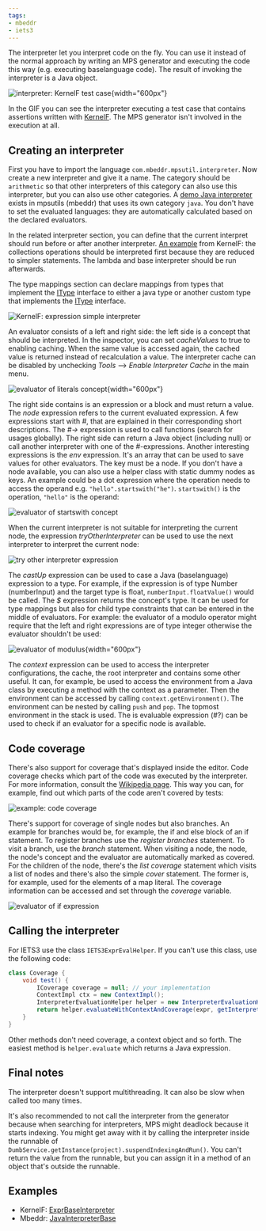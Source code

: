 ```yaml
---
tags:
- mbeddr
- iets3
---
```


The interpreter let you interpret code on the fly. You can use it instead of the normal approach by writing an MPS generator and executing the code this way (e.g. executing baselanguage code). The result of invoking the interpreter is a Java object.

![interpreter: KernelF test case](interpreter_testcase.gif){width="600px"}

In the GIF you can see the interpreter executing a test case that contains assertions written with [KernelF](https://voelter.de/data/books/kernelf-designEvoUse.pdf). The MPS generator isn't involved in the execution at all.

## Creating an interpreter

First you have to import the language `com.mbeddr.mpsutil.interpreter`.
Now create a new interpreter and give it a name. The category should be `arithmetic` so that other interpreters of this category can also use this interpreter, but you can also use other categories. A [demo Java interpreter](http://127.0.0.1:63320/node?ref=r%3A6de0fec9-28ce-4092-a00d-c37c6ae81d03%28com.mbeddr.mpsutil.javainterpreter.plugin%29%2F902624672040616048) exists in mpsutils (mbeddr) that uses its own category `java`. You don't have to set the evaluated languages: they are automatically calculated based on the declared evaluators.

In the related interpreter section, you can define that the current interpret should run before or after another interpreter. [An example](http://127.0.0.1:63320/node?ref=r%3A2864d21d-eb2b-488f-a943-a765959cab0a%28org.iets3.core.expr.collections.interpreter.plugin%29%2F8448265401168630270) from KernelF: the collections operations should be interpreted first because they are reduced to simpler statements. The lambda and base interpreter should be run afterwards.

The type mappings section can declare mappings from types that implement the [IType](http://127.0.0.1:63320/node?ref=r%3A00000000-0000-4000-0000-011c89590288%28jetbrains.mps.lang.core.structure%29%2F1234971358450) interface to either a java type or another custom type that implements the [IType](http://127.0.0.1:63320/node?ref=r%3A00000000-0000-4000-0000-011c89590288%28jetbrains.mps.lang.core.structure%29%2F1234971358450) interface.

![KernelF: expression simple interpreter](exprSimpleInterpreter.png)

An evaluator consists of a left and right side: the left side is a concept that should be interpreted. In the inspector, you can set *cacheValues* to true to enabling caching. When the same value is accessed again, the cached value is returned instead of recalculation a value. The interpreter cache can be disabled by unchecking *Tools* --> *Enable Interpreter Cache* in the main menu.

![evaluator of literals concept](literals_evaluator.png){width="600px"}

The right side contains is an expression or a block and must return a value. The *node* expression refers to the current evaluated expression. A few expressions start with *#*, that are explained in their corresponding short descriptions. The *#->* expression is used to call functions (search for usages globally).
The right side can return a Java object (including null) or call another interpreter with one of the #-expressions. Another interesting expressions is the *env* expression. It's an array that can be used to save values for other evaluators. The key must be a node. If you don't have a node available, you can also use a helper class with static dummy nodes as keys. An example could be a dot expression where the operation needs to access the operand e.g. `"hello".startswith("he")`. `startswith()` is the operation, `"hello"` is the operand:

![evaluator of startswith concept](startswith_evaluator.png)

When the current interpreter is not suitable for interpreting the current node, the expression *tryOtherInterpreter* can be used to use the next interpreter to interpret the current node:

![try other interpreter expression](tryOtherInterpreter.png)

The *castUp* expression can be used to case a Java (baselanguage) expression to a type.
For example, if the expression is of type Number (numberInput) and the target type is float,
`numberInput.floatValue()` would be called.
The *$* expression returns the concept's type. It can be used for type mappings but also for child type constraints that can be entered in the middle of evaluators. For example: the evaluator of a modulo operator might require that the left and right expressions are of type integer otherwise the evaluator shouldn't be used:

![evaluator of modulus](mod_evaluator.png){width="600px"}

The *context* expression can be used to access the interpreter configurations, the cache, the root interpreter and contains some other useful. It can, for example, be used to access the environment from a Java class by executing a method with the context as a parameter. Then the environment can be accessed by calling `context.getEnvironment()`. The environment can be nested by calling `push` and `pop`. The topmost environment in the stack is used. The is evaluable expression (#?) can be used to check if an evaluator for a specific node is available.

## Code coverage

There's also support for coverage that's displayed inside the editor. Code coverage checks which part of the code was executed by the interpreter. For more information, consult the [Wikipedia page](https://en.wikipedia.org/wiki/Code_coverage). This way you can, for example, find out which parts of the code aren't covered by tests:

![example: code coverage](example_coverage.png)

There's support for coverage of single nodes but also branches. An example for branches would be, for example, the if and else block of an if statement. To register branches use the *register branches* statement. To visit a branch, use the *branch* statement. When visiting a node, the node, the node's concept and the evaluator are automatically marked as covered. For the children of the node, there's the *list coverage* statement which visits a list of nodes and there's also the simple *cover* statement. The former is, for example, used for the elements of a map literal. The coverage information can be accessed and set through the *coverage* variable.

![evaluator of if expression](if_evaluator.png)

## Calling the interpreter

For IETS3 use the class `IETS3ExprEvalHelper`. If you can't use this class, use the following code:
```java
class Coverage {
    void test() {
        ICoverage coverage = null; // your implementation
        ContextImpl ctx = new ContextImpl();
        InterpreterEvaluationHelper helper = new InterpreterEvaluationHelper(INTERPRETER_CATEGORY);
        return helper.evaluateWithContextAndCoverage(expr, getInterpreter(), ctx, coverage);       
    }
}
```

Other methods don't need coverage, a context object and so forth. The easiest method is `helper.evaluate` which returns a Java expression.

## Final notes

The interpreter doesn't support multithreading. It can also be slow when called too many times. 

It's also recommended to not call the interpreter from the generator because when searching for interpreters, MPS might deadlock because it starts indexing. You might get away with it by calling the interpreter inside the runnable of `DumbService.getInstance(project).suspendIndexingAndRun()`. You can't return the value from the runnable, but you can assign it in a method of an object that's outside the runnable.

## Examples

- KernelF: [ExprBaseInterpreter](http://127.0.0.1:63320/node?ref=r%3A31fd8edf-66c5-44d7-84a8-5940badb4d17%28org.iets3.core.expr.base.interpreter.plugin%29%2F553080662195419964)
- Mbeddr: [JavaInterpreterBase](http://127.0.0.1:63320/node?ref=r%3A6de0fec9-28ce-4092-a00d-c37c6ae81d03%28com.mbeddr.mpsutil.javainterpreter.plugin%29%2F902624672040616048)
